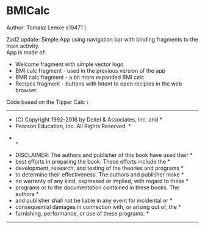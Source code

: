 # BMICalc
Author: Tomasz Lemke s19471 \


Zad2 update:
Simple App using navigation bar with binding fragments to the main activity. \
App is made of:
- Welcome fragment with simple vector logo
- BMI calc fragment - used in the previous version of the app
- BMR calc fragment - a bit more expanded BMI calc
- Recipes fragment - buttons with Intent to open recipies in the web browser.


Code based on the Tipper Calc \
 **************************************************************************
 * (C) Copyright 1992-2016 by Deitel & Associates, Inc. and               *
 * Pearson Education, Inc. All Rights Reserved.                           *
 *                                                                        *
 * DISCLAIMER: The authors and publisher of this book have used their     *
 * best efforts in preparing the book. These efforts include the          *
 * development, research, and testing of the theories and programs        *
 * to determine their effectiveness. The authors and publisher make       *
 * no warranty of any kind, expressed or implied, with regard to these    *
 * programs or to the documentation contained in these books. The authors *
 * and publisher shall not be liable in any event for incidental or       *
 * consequential damages in connection with, or arising out of, the       *
 * furnishing, performance, or use of these programs.                     *
 **************************************************************************
